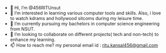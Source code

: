 - 👋 Hi, I’m @456RITUnsut
- 👀 I’m interested in learning various computer tools and skills. Also, i love to watch kdrams and hollywood sitcoms during my leisure time. 
- 🌱 I’m currently pursuing my bachelors in computer science engineering from NSUT.
- 💞️ I’m looking to collaborate on different projects( tech and non-tech) to enhance my learning.
- 📫 How to reach me? my personal email id : ritu.kansal456@gmail.com

<!---
456RITUnsut/456RITUnsut is a ✨ special ✨ repository because its `README.md` (this file) appears on your GitHub profile.
You can click the Preview link to take a look at your changes.
--->

